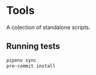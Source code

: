 # Tools

A colection of standalone scripts.

## Running tests

```bash
pipenv sync
pre-commit install
```
